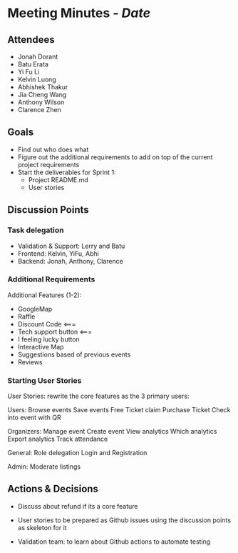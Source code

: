 # Meeting Minutes - *Date*

## Attendees

- Jonah Dorant
- Batu Erata
- Yi Fu Li
- Kelvin Luong
- Abhishek Thakur
- Jia Cheng Wang
- Anthony Wilson
- Clarence Zhen

## Goals

- Find out who does what
- Figure out the additional requirements to add on top of the current project requirements
- Start the deliverables for Sprint 1:
	- Project README.md
	- User stories

## Discussion Points

### Task delegation

- Validation & Support: Lerry and Batu
- Frontend: Kelvin, YiFu, Abhi
- Backend: Jonah, Anthony, Clarence

### Additional Requirements

Additional Features (1-2):
- GoogleMap
- Raffle
- Discount Code <===
- Tech support button <===
- I feeling lucky button
- Interactive Map
- Suggestions based of previous events
- Reviews

### Starting User Stories

User Stories:
rewrite the core features as the 3 primary users: 

Users:
Browse events
Save events
Free Ticket claim
Purchase Ticket
Check into event with QR

Organizers:
Manage event
Create event
View analytics
Which analytics
Export analytics
Track attendance

General:
Role delegation
Login and Registration

Admin:
Moderate listings

## Actions & Decisions
- Discuss about refund if its a core feature 
- User stories to be prepared as Github issues using the discussion points as skeleton for it

- Validation team: to learn about Github actions to automate testing
